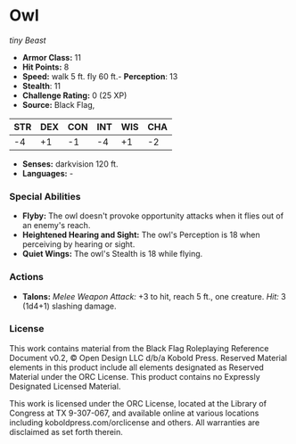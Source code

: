 # Owl

*tiny* *Beast*

- **Armor Class:** 11
- **Hit Points:** 8 
- **Speed:** walk 5 ft. fly 60 ft.- **Perception**: 13
- **Stealth**: 11
- **Challenge Rating:** 0 (25 XP)
- **Source:** Black Flag,

| STR | DEX | CON | INT | WIS | CHA |
| --- | --- | --- | --- | --- | --- |
| -4 | +1 | -1 | -4 | +1 | -2 |

- **Senses:** darkvision 120 ft.
- **Languages:** -

### Special Abilities

- **Flyby:** The owl doesn't provoke opportunity attacks when it flies out of an enemy's reach.
- **Heightened Hearing and Sight:** The owl's Perception is 18 when perceiving by hearing or sight.
- **Quiet Wings:** The owl's Stealth is 18 while flying.

### Actions

- **Talons:** _Melee Weapon Attack:_ +3 to hit, reach 5 ft., one creature. _Hit:_ 3 (1d4+1) slashing damage.


### License

This work contains material from the Black Flag Roleplaying Reference Document v0.2, © Open Design LLC d/b/a Kobold Press. Reserved Material elements in this product include all elements designated as Reserved Material under the ORC License. This product contains no Expressly Designated Licensed Material.

This work is licensed under the ORC License, located at the Library of Congress at TX 9-307-067, and available online at various locations including koboldpress.com/orclicense and others. All warranties are disclaimed as set forth therein.
